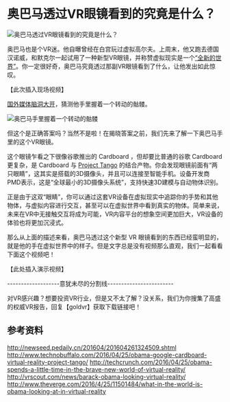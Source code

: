 # 奥巴马透过VR眼镜看到的究竟是什么？

![ 奥巴马透过VR眼镜看到的究竟是什么？](http://ww2.sinaimg.cn/mw690/006faQNTgw1f3b8w5lnn8j30mi0elwg6.jpg)

奥巴马也是个VR迷。他自曝曾经在白宫玩过虚拟高尔夫。上周末，他又跑去德国汉诺威，和默克尔一起试用了一种新型VR眼镜，并称赞虚拟现实是一个[“全新的世界”](http://pmdtec.com/news_media/press_release/obama_merkel.php)。你一定很好奇，奥巴马究竟透过那副VR眼镜看到了什么，让他发出如此惊叹。

【此次插入现场视频】

[国外媒体脑洞大开](http://www.theverge.com/2016/4/25/11501484/what-in-the-world-is-obama-looking-at-in-virtual-reality)，猜测他手里握着一个转动的骷髅。

![奥巴马手里握着一个转动的骷髅](http://ww4.sinaimg.cn/mw690/006faQNTgw1f3b8w6bdkyg30dq09o7dt.gif)

但这个是正确答案吗？当然不是啦！在揭晓答案之前，我们先来了解一下奥巴马手里的这个VR眼镜。

这个眼镜乍看之下很像谷歌推出的 Cardboard ，但却要比普通的谷歌 Cardboard 更复杂，是 Cardboard 与 [Project Tango](http://digi.163.com/16/0227/19/BGRS6TNG00162OUT.html) 的结合产物。你会发现眼镜前面有“两只眼睛”，这其实是搭载的3D摄像头，并且可以连接至智能手机。设备开发商PMD表示，这是“全球最小的3D摄像头系统”，支持快速3D建模与自动物体识别。

正是由于这双“眼睛”，你可以通过这套VR设备在虚拟现实中追踪你的手势和其他物体，与虚拟内容进行交互，甚至可以在虚拟世界中看到真实的物体。简单来说，未来在VR中无接触交互将成为可能，VR内容平台的想象空间更加巨大，VR设备的体验也将更加沉浸式。

那么从上面的描述来看，奥巴马透过这个新型 VR 眼镜看到的东西已经蛮明显的，就是他的手在虚拟世界中的样子。但是文字总是没有视频那么直观，我们一起看看下面这个视频吧！

【此处插入演示视频】

-------------------意犹未尽的分割线------------------------

对VR感兴趣？想要投资VR行业，但是又不太了解？没关系，我们为你搜集了高盛的权威VR报告，回复【goldvr】获取下载链接吧！


## 参考资料

http://newseed.pedaily.cn/201604/201604261324509.shtml
http://www.technobuffalo.com/2016/04/25/obama-google-cardboard-virtual-reality-project-tango/
http://techcrunch.com/2016/04/25/obama-spends-a-little-time-in-the-brave-new-world-of-virtual-reality/
http://vrscout.com/news/barack-obama-looking-virtual-reality/
http://www.theverge.com/2016/4/25/11501484/what-in-the-world-is-obama-looking-at-in-virtual-reality
